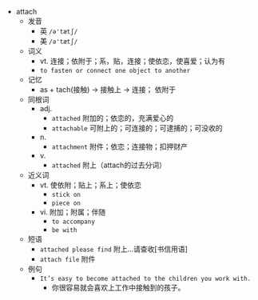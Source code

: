 - attach
  - 发音
    - 英 `/ə'tætʃ/`
    - 美 `/ə'tætʃ/`
  - 词义
    - vt. 连接；依附于；系，贴，连接；使依恋，使喜爱；认为有
    - `to fasten or connect one object to another`
  - 记忆
    - as + tach(接触) → 接触上 → 连接； 依附于
  - 同根词
    - adj.
      - `attached` 附加的；依恋的，充满爱心的
      - `attachable` 可附上的；可连接的；可逮捕的；可没收的
    - n.
      - `attachment` 附件；依恋；连接物；扣押财产
    - v.
      - `attached` 附上（attach的过去分词）
  - 近义词
    - vt. 使依附；贴上；系上；使依恋
      - `stick on`
      - `piece on`
    - vi. 附加；附属；伴随
      - `to accompany`
      - `be with`
  - 短语
    - `attached please find` 附上…请查收[书信用语] 
    - `attach file` 附件 
  - 例句
    - `It’s easy to become attached to the children you work with.`
      - 你很容易就会喜欢上工作中接触到的孩子。

